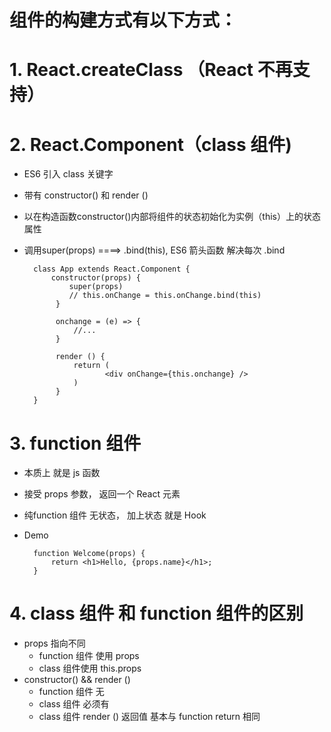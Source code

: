 # 组件的构建方式有以下方式：
# 1. React.createClass （React 不再支持）

# 2. React.Component（class 组件)
- ES6 引入 class 关键字
- 带有 constructor() 和 render ()
- 以在构造函数constructor()内部将组件的状态初始化为实例（this）上的状态属性
- 调用super(props) ====> .bind(this), ES6 箭头函数 解决每次 .bind

        class App extends React.Component {
            constructor(props) {
                super(props)
                // this.onChange = this.onChange.bind(this)
             }

             onchange = (e) => {
                 //...
             }

             render () {
                 return (
                        <div onChange={this.onchange} />
                 )
             }
        }

# 3. function 组件
- 本质上 就是 js 函数
- 接受 props 参数， 返回一个 React 元素
- 纯function 组件 无状态，  加上状态 就是 Hook
- Demo

        function Welcome(props) {
            return <h1>Hello, {props.name}</h1>;
        }
# 4. class 组件 和 function 组件的区别
- props  指向不同
    - function 组件 使用 props
    - class 组件使用 this.props
- constructor() && render ()
    - function 组件 无
    - class 组件 必须有
    - class 组件 render ()   返回值  基本与 function return 相同
